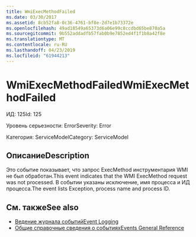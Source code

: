 ```yaml
---
title: WmiExecMethodFailed
ms.date: 03/30/2017
ms.assetid: 8cb52fa8-0c36-4761-bf8e-2d7e1b73372e
ms.openlocfilehash: 49ad18549a65373d6a06e99c8ccdbd65be870a5a
ms.sourcegitcommit: 9b552addadfb57fab0b9e7852ed4f1f1b8a42f8e
ms.translationtype: MT
ms.contentlocale: ru-RU
ms.lasthandoff: 04/23/2019
ms.locfileid: "61944213"
---
```

# <a name="wmiexecmethodfailed"></a><span data-ttu-id="73c3a-102">WmiExecMethodFailed</span><span class="sxs-lookup"><span data-stu-id="73c3a-102">WmiExecMethodFailed</span></span>
<span data-ttu-id="73c3a-103">ИД: 125</span><span class="sxs-lookup"><span data-stu-id="73c3a-103">Id: 125</span></span>  
  
 <span data-ttu-id="73c3a-104">Уровень серьезности: Error</span><span class="sxs-lookup"><span data-stu-id="73c3a-104">Severity: Error</span></span>  
  
 <span data-ttu-id="73c3a-105">Категория: ServiceModel</span><span class="sxs-lookup"><span data-stu-id="73c3a-105">Category: ServiceModel</span></span>  
  
## <a name="description"></a><span data-ttu-id="73c3a-106">Описание</span><span class="sxs-lookup"><span data-stu-id="73c3a-106">Description</span></span>  
 <span data-ttu-id="73c3a-107">Это событие показывает, что запрос ExecMethod инструментария WMI не был обработан.</span><span class="sxs-lookup"><span data-stu-id="73c3a-107">This event indicates that the WMI ExecMethod request was not processed.</span></span> <span data-ttu-id="73c3a-108">В событии указаны исключение, имя процесса и ИД процесса.</span><span class="sxs-lookup"><span data-stu-id="73c3a-108">The event lists Exception, process name and process ID.</span></span>  
  
## <a name="see-also"></a><span data-ttu-id="73c3a-109">См. также</span><span class="sxs-lookup"><span data-stu-id="73c3a-109">See also</span></span>

- [<span data-ttu-id="73c3a-110">Ведение журнала событий</span><span class="sxs-lookup"><span data-stu-id="73c3a-110">Event Logging</span></span>](../../../../../docs/framework/wcf/diagnostics/event-logging/index.md)
- [<span data-ttu-id="73c3a-111">Общие справочные сведения о событиях</span><span class="sxs-lookup"><span data-stu-id="73c3a-111">Events General Reference</span></span>](../../../../../docs/framework/wcf/diagnostics/event-logging/events-general-reference.md)
